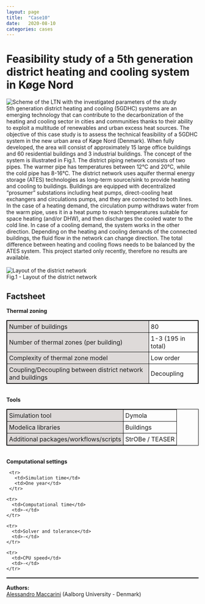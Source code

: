 ```yaml
---
layout: page
title:  "Case10"
date:   2020-08-10
categories: cases
---
```


<meta name="viewport" content="width=device-width, initial-scale=1">
<link rel="stylesheet" href="http://localhost:4000/assets/css/case1.css">



<div class="box">


<div class="title">
<h1>
Feasibility study of a 5th generation district heating and cooling system in Køge Nord
</h1>
</div>

<div>
<img class="center_m" src="{{ site.url }}/assets/img/img_cs10a.png" alt="Scheme of the LTN with the investigated parameters of the study">
</div>

<div class="text">
5th generation district heating and cooling (5GDHC) systems are an emerging technology that can contribute to the decarbonization of the heating and cooling sector in cities and communities thanks to their ability to exploit a multitude of renewables and urban excess heat sources.
The objective of this case study is to assess the technical feasibility of a 5GDHC system in the new urban area of Køge Nord (Denmark). When fully developed, the area will consist of approximately 15 large office buildings and 60 residential buildings and 3 industrial buildings.
The concept of the system is illustrated in Fig.1. The district piping network consists of two pipes. The warmer pipe has temperatures between 12°C and 20°C, while the cold pipe has 8-16°C. The district network uses aquifer thermal energy storage (ATES) technologies as long-term source/sink to provide heating and cooling to buildings. Buildings are equipped with decentralized “prosumer” substations including heat pumps, direct-cooling heat exchangers and circulations pumps, and they are connected to both lines. In the case of a heating demand, the circulation pump withdraws water from the warm pipe, uses it in a heat pump to reach temperatures suitable for space heating (and/or DHW), and then discharges the cooled water to the cold line. In case of a cooling demand, the system works in the other direction. Depending on the heating and cooling demands of the connected buildings, the fluid flow in the network can change direction. The total difference between heating and cooling flows needs to be balanced by the ATES system. This project started only recently, therefore no results are available.
<br>
<br>
<div>
<img class="center_m" src="{{ site.url }}/assets/img/img_cs10b.png" alt="Layout of the district network">
<figcaption>Fig.1 - Layout of the district network</figcaption>
</div>
</div>

<div class="text">
<head>
<style>
table, th, td {
  border: 1px solid black;
  border-collapse: collapse;
}
th, td {
  padding: 5px;
}
th {
  text-align: left;
}
</style>
</head>
<body>

<h2>Factsheet</h2>


<table style="width:100%">
<b>Thermal zoning</b>
<colgroup>
   <col span="1" style="background-color:#DEDAD9">
 </colgroup>

  <tr>
    <td>Number of buildings</td>
    <td>80</td>
  </tr>

  <tr>
    <td>Number of thermal zones (per building)</td>
    <td>1-3 (195 in total)</td>
  </tr>

  <tr>
    <td>Complexity of thermal zone model</td>
    <td>Low order</td>
  </tr>

  <tr>
    <td>Coupling/Decoupling between district network and buildings</td>
    <td>Decoupling</td>
  </tr>
</table>
<br>
  <table style="width:100%">
  <b>Tools</b>
  <colgroup>
     <col span="1" style="background-color:#DEDAD9">
   </colgroup>

   <tr>
     <td>Simulation tool</td>
     <td>Dymola</td>
   </tr>

  <tr>
    <td>Modelica libraries</td>
    <td>Buildings</td>
  </tr>

  <tr>
    <td>Additional packages/workflows/scripts</td>
    <td>StrOBe / TEASER</td>
  </tr>
  </table>

  <br>
    <table style="width:100%">
    <b>Computational settings</b>
    <colgroup>
       <col span="1" style="background-color:#DEDAD9">
     </colgroup>

     <tr>
       <td>Simulation time</td>
       <td>One year</td>
     </tr>

    <tr>
      <td>Computational time</td>
      <td>-</td>
    </tr>

    <tr>
      <td>Solver and tolerance</td>
      <td>-</td>
    </tr>

    <tr>
      <td>CPU speed</td>
      <td>-</td>
    </tr>


</table>

</body>
</div>


<div class="subtitle">
<b>Authors:</b><br>
<a href="mailto:amac@build.aau.dk">Alessandro Maccarini</a> (Aalborg University - Denmark)<br>
</div>




</div>
